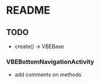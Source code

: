 # README

## TODO

- create() -> VBEBase

### VBEBottomNavigationActivity

- add comments on methods